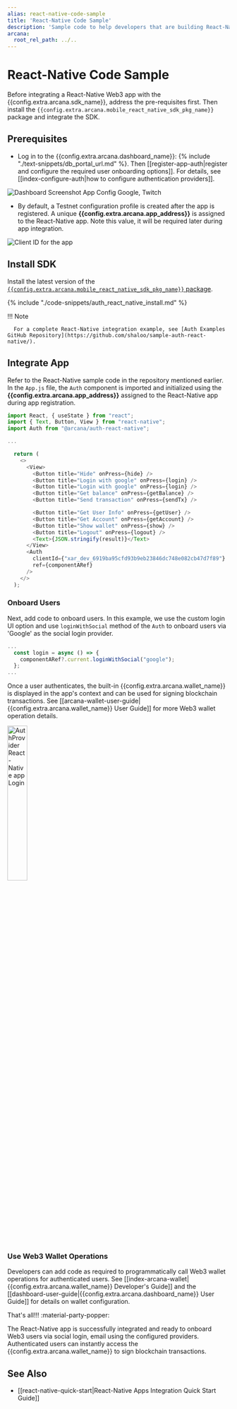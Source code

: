 ```yaml
---
alias: react-native-code-sample
title: 'React-Native Code Sample'
description: 'Sample code to help developers that are building React-Native-based mobile apps to quickly integrate with the Arcana Auth SDK.'
arcana:
  root_rel_path: ../..
---
```


# React-Native Code Sample

Before integrating a React-Native Web3 app with the {{config.extra.arcana.sdk_name}}, address the pre-requisites first. Then install the `{{config.extra.arcana.mobile_react_native_sdk_pkg_name}}` package and integrate the SDK.

## Prerequisites

* Log in to the {{config.extra.arcana.dashboard_name}}: {% include "./text-snippets/db_portal_url.md" %}. Then [[register-app-auth|register and configure the required user onboarding options]]. For details, see [[index-configure-auth|how to configure authentication providers]].

<img class="an-screenshots-noeffects" alt="Dashboard Screenshot App Config Google, Twitch" src="/img/nextjs_app_db_setup_google_twitch.png"/>

* By default, a Testnet configuration profile is created after the app is registered. A unique **{{config.extra.arcana.app_address}}** is assigned to the React-Native app. Note this value, it will be required later during app integration.

<img class="an-screenshots-noeffects"  alt="Client ID for the app" src="/img/an_db_app_address.png"/>

## Install SDK

Install the latest version of the [`{{config.extra.arcana.mobile_react_native_sdk_pkg_name}}` package](https://www.npmjs.com/package/@arcana/auth-react-native).

{% include "./code-snippets/auth_react_native_install.md" %}

!!! Note

      For a complete React-Native integration example, see [Auth Examples GitHub Repository](https://github.com/shaloo/sample-auth-react-native/).

## Integrate App

Refer to the React-Native sample code in the repository mentioned earlier. In the  `App.js` file, the `Auth` component is imported and initialized using the  **{{config.extra.arcana.app_address}}** assigned to the React-Native app during app registration.

```js title="sample-auth-react-native/App.js" hl_lines="3 22-25"
import React, { useState } from "react";
import { Text, Button, View } from "react-native";
import Auth from "@arcana/auth-react-native";

...

  return (
    <>
      <View>
        <Button title="Hide" onPress={hide} />
        <Button title="Login with google" onPress={login} />
        <Button title="Login with google" onPress={login} />
        <Button title="Get balance" onPress={getBalance} />
        <Button title="Send transaction" onPress={sendTx} />

        <Button title="Get User Info" onPress={getUser} />
        <Button title="Get Account" onPress={getAccount} />
        <Button title="Show wallet" onPress={show} />
        <Button title="Logout" onPress={logout} />
        <Text>{JSON.stringify(result)}</Text>
      </View>
      <Auth
        clientId={"xar_dev_6919ba95cfd93b9eb23846dc748e082cb47d7f89"}
        ref={componentARef}
      />
    </>
  );
```

### Onboard Users

Next, add code to onboard users. In this example, we use the custom login UI option and use `loginWithSocial` method of the `Auth` to onboard users via 'Google' as the social login provider.

```js title="sample-auth-react-native/App.js" hl_lines="3"
...
  const login = async () => {
    componentARef?.current.loginWithSocial("google");
  };
...
```

Once a user authenticates, the built-in {{config.extra.arcana.wallet_name}} is displayed in the app's context and can be used for signing blockchain transactions. See [[arcana-wallet-user-guide|{{config.extra.arcana.wallet_name}} User Guide]] for more Web3 wallet operation details.

<img alt="AuthProvider React-Native app Login" src="/img/react_native_app_login.png" width="30%"/>

### Use Web3 Wallet Operations

Developers can add code as required to programmatically call Web3 wallet operations for authenticated users. See [[index-arcana-wallet|{{config.extra.arcana.wallet_name}} Developer's Guide]] and the [[dashboard-user-guide|{{config.extra.arcana.dashboard_name}} User Guide]] for details on wallet configuration.

That's all!!! :material-party-popper:

The React-Native app is successfully integrated and ready to onboard Web3 users via social login, email using the configured providers. Authenticated users can instantly access the {{config.extra.arcana.wallet_name}} to sign blockchain transactions.

## See Also

* [[react-native-quick-start|React-Native Apps Integration Quick Start Guide]]